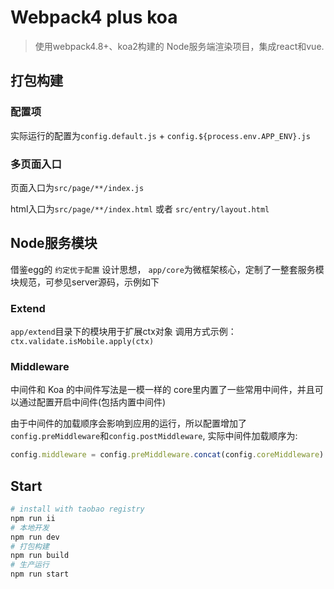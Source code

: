 # Webpack4 plus koa

> 使用webpack4.8+、koa2构建的 Node服务端渲染项目，集成react和vue.

## 打包构建

### 配置项

实际运行的配置为`config.default.js` + `config.${process.env.APP_ENV}.js`

### 多页面入口

页面入口为`src/page/**/index.js`

html入口为`src/page/**/index.html` 或者 `src/entry/layout.html`

## Node服务模块

借鉴egg的 `约定优于配置` 设计思想，
`app/core`为微框架核心，定制了一整套服务模块规范，可参见server源码，示例如下

### Extend

`app/extend`目录下的模块用于扩展ctx对象
调用方式示例：`ctx.validate.isMobile.apply(ctx)`

### Middleware

中间件和 Koa 的中间件写法是一模一样的
core里内置了一些常用中间件，并且可以通过配置开启中间件(包括内置中间件)

由于中间件的加载顺序会影响到应用的运行，所以配置增加了`config.preMiddleware`和`config.postMiddleware`,
实际中间件加载顺序为: 

```javascript
config.middleware = config.preMiddleware.concat(config.coreMiddleware).concat(config.postMiddleware)
```

## Start

```bash
# install with taobao registry
npm run ii
# 本地开发
npm run dev
# 打包构建
npm run build
# 生产运行
npm run start
```